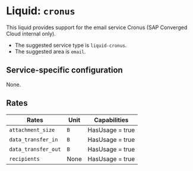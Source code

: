 <!--
SPDX-FileCopyrightText: 2025 SAP SE or an SAP affiliate company

SPDX-License-Identifier: Apache-2.0
-->

# Liquid: `cronus`

This liquid provides support for the email service Cronus (SAP Converged Cloud internal only).

- The suggested service type is `liquid-cronus`.
- The suggested area is `email`.

## Service-specific configuration

None.

## Rates

| Rates                  | Unit | Capabilities    |
| ---------------------- | ---- | --------------- |
| `attachment_size`      | `B`  | HasUsage = true |
| `data_transfer_in`     | `B`  | HasUsage = true |
| `data_transfer_out`    | `B`  | HasUsage = true |
| `recipients`           | None | HasUsage = true |
